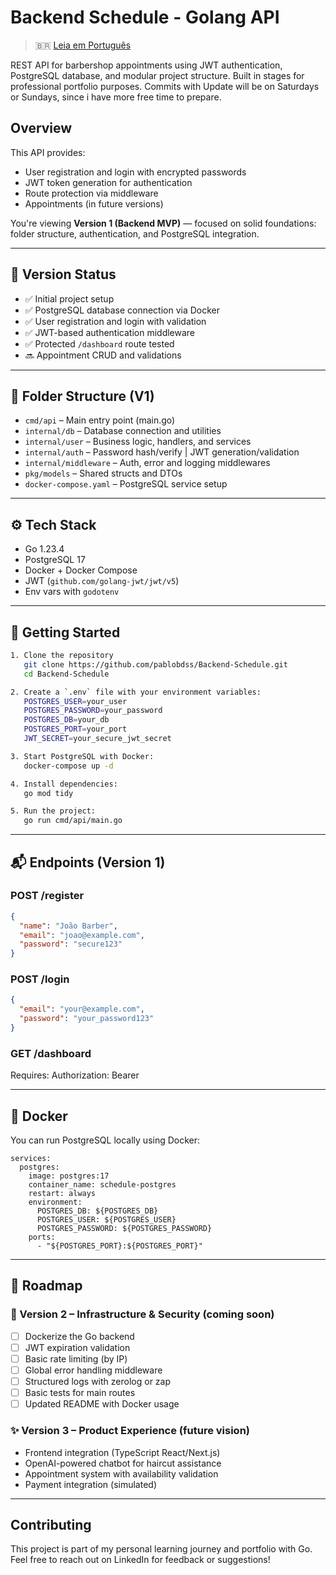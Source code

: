 # Backend Schedule - Golang API

> 🇧🇷 [Leia em Português](./README.pt-br.md)

REST API for barbershop appointments using JWT authentication, PostgreSQL database, and modular project structure. Built in stages for professional portfolio purposes. Commits with Update will be on Saturdays or Sundays, since i have more free time to prepare.

## Overview

This API provides:

- User registration and login with encrypted passwords
- JWT token generation for authentication
- Route protection via middleware
- Appointments (in future versions)

You're viewing **Version 1 (Backend MVP)** — focused on solid foundations:
folder structure, authentication, and PostgreSQL integration.

---

## 🚦 Version Status

- ✅ Initial project setup
- ✅ PostgreSQL database connection via Docker
- ✅ User registration and login with validation
- ✅ JWT-based authentication middleware
- ✅ Protected `/dashboard` route tested
- 🔜 Appointment CRUD and validations

---

## 📂 Folder Structure (V1)

- `cmd/api` – Main entry point (main.go)
- `internal/db` – Database connection and utilities
- `internal/user` – Business logic, handlers, and services
- `internal/auth` – Password hash/verify | JWT generation/validation
- `internal/middleware` – Auth, error and logging middlewares
- `pkg/models` – Shared structs and DTOs
- `docker-compose.yaml` – PostgreSQL service setup

---

## ⚙️ Tech Stack

- Go 1.23.4
- PostgreSQL 17
- Docker + Docker Compose
- JWT (`github.com/golang-jwt/jwt/v5`)
- Env vars with `godotenv`

---

## 🚀 Getting Started

```bash
1. Clone the repository
   git clone https://github.com/pablobdss/Backend-Schedule.git
   cd Backend-Schedule

2. Create a `.env` file with your environment variables:
   POSTGRES_USER=your_user
   POSTGRES_PASSWORD=your_password
   POSTGRES_DB=your_db
   POSTGRES_PORT=your_port
   JWT_SECRET=your_secure_jwt_secret

3. Start PostgreSQL with Docker:
   docker-compose up -d

4. Install dependencies:
   go mod tidy

5. Run the project:
   go run cmd/api/main.go
```

---

## 📬 Endpoints (Version 1)

### POST /register
```json
{
  "name": "João Barber",
  "email": "joao@example.com",
  "password": "secure123"
}
```
### POST /login
``` json
{
  "email": "your@example.com",
  "password": "your_password123"
}
```
### GET /dashboard
  Requires: Authorization: Bearer <token>

---

## 🐳 Docker

You can run PostgreSQL locally using Docker:
```
services:
  postgres:
    image: postgres:17
    container_name: schedule-postgres
    restart: always
    environment:
      POSTGRES_DB: ${POSTGRES_DB}
      POSTGRES_USER: ${POSTGRES_USER}
      POSTGRES_PASSWORD: ${POSTGRES_PASSWORD}
    ports:
      - "${POSTGRES_PORT}:${POSTGRES_PORT}"
```

---

## 📍 Roadmap

### 🧱 Version 2 – Infrastructure & Security (coming soon)

- [ ] Dockerize the Go backend
- [ ] JWT expiration validation
- [ ] Basic rate limiting (by IP)
- [ ] Global error handling middleware
- [ ] Structured logs with zerolog or zap
- [ ] Basic tests for main routes
- [ ] Updated README with Docker usage

### ✨ Version 3 – Product Experience (future vision)

- Frontend integration (TypeScript React/Next.js)
- OpenAI-powered chatbot for haircut assistance
- Appointment system with availability validation
- Payment integration (simulated)

---

## Contributing

This project is part of my personal learning journey and portfolio with Go. Feel free to reach out on LinkedIn for feedback or suggestions!
